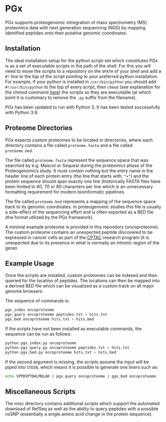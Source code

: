 # PGx
PGx supports proteogenomic intregration of mass spectrometry (MS) proteomics data with next generation sequencing (NGS) by mapping identified peptides onto their putative genomic coordinates.

## Installation
The ideal installation setup for the python script-set which constitutes PGx is as a set of executable scripts in the path of the shell. For this you will need to move the scripts to a repository on the `$PATH` of your shell and add a `#!` line to the top of the script pointing to your preferred python installation. For example, if your python is installed in `/usr/bin/python` you should add `#!/usr/bin/python` to the top of every script, then `chmod` (see explanation for the chmod command [here](https://en.wikipedia.org/wiki/Chmod)) the scripts so they are executable (at which point it is customary to remove the `.py` suffix from the filename).

PGx has been updated to run with Python 3.  It has been tested successfully with Python 3.9.

## Proteome Directories
PGx expects custom proteomes to be located in directories, where each directory contains a file called `proteome.fasta` and a file called `proteome.bed`. 

The file called `proteome.fasta` represent the sequence space that was searched by e.g. Mascot or Sequest during the proteomics phase of the Proteogenomics study. It must contain nothing but the entry name in the header line of each protein entry (the line that starts with: `">"`) and the protein sequence should span exactly one line (historically FASTA files have been limited to 60, 70 or 80 characters per line which is an unnecessary formatting requirement for modern bioinformatic pipelines. 

The file called `proteome.bed` represents a mapping of the sequence space back to its genomic coordinates. In proteogenomic studies this file is usually a side-effect of the sequencing effort and is often exported as a BED file (the format utilized by the PGx framework).

A minimal example proteome is provided in this repository (oncoproteome). The custom proteome contains an unexpected peptide discovered to be expressed in cancer cells as part of the [CPTAC](http://proteomics.cancer.gov/) research program (it is unexpected due to its presence in what is normally an intronic region of the gene).

## Example Usage
Once the scripts are installed, custom proteomes can be indexed and then queried for the location of peptides. The locations can then be mapped into a derived BED file which can be visualized as a custom track on all major genome browsers.

The sequence of commands is: 
```bash
pgx_index oncoproteome
pgx_query oncoproteome peptides.txt > hits.txt
pgx_bed oncoproteome hits.txt > hits.bed
```
If the scripts have not been installed as executable commands, the sequence can be run as follows:
```bash
python pgx_index.py oncoproteome
python pgx_query.py oncoproteome peptides.txt > hits.txt
python pgx_bed.py oncoproteome hits.txt > hits.bed
```
If the second argument is missing, the scripts assume the input will be piped into `STDIN`, which means it is possible to generate one liners such as:
```bash
echo SPPDSPTDALMQLAK | pgx_query oncoproteome | pgx_bed oncoproteome
```

## Miscellaneous Scripts
The misc directory contains additional scripts which support the automated download of RefSeq as well as the ability to query peptides with a possible nsSNP (essentially a single amino acid change in the protein sequence).
